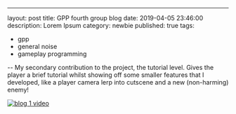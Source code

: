 ---
layout: post
title: GPP fourth group blog
date: 2019-04-05 23:46:00
description: Lorem Ipsum
category: newbie
published: true
tags: 
- gpp
- general noise
- gameplay programming

--
My secondary contribution to the project, the tutorial level. Gives the player a brief tutorial whilst 
showing off some smaller features that I developed, like a player camera lerp into cutscene and a new (non-harming) enemy!

[![blog 1 video](http://img.youtube.com/vi/g5zNsRblmcs/0.jpg)](https://youtu.be/jfe-Z308Hfs "GPP Group 4")